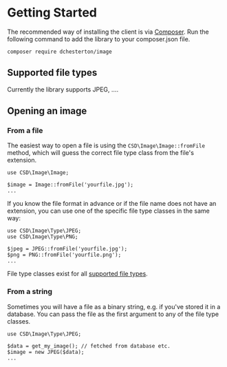 # Getting Started

The recommended way of installing the client is via [Composer](http://getcomposer.org/). Run the following command to
add the library to your composer.json file.

    composer require dchesterton/image

## Supported file types

Currently the library supports JPEG, ....

## Opening an image

### From a file

The easiest way to open a file is using the `CSD\Image\Image::fromFile` method, which will guess the correct file type
class from the file's extension.

    use CSD\Image\Image;

    $image = Image::fromFile('yourfile.jpg');
    ...

If you know the file format in advance or if the file name does not have an extension, you can use one of the specific
file type classes in the same way:


    use CSD\Image\Type\JPEG;
    use CSD\Image\Type\PNG;

    $jpeg = JPEG::fromFile('yourfile.jpg');
    $png = PNG::fromFile('yourfile.png');
    ...

File type classes exist for all [supported file types](#Header2).

### From a string

Sometimes you will have a file as a binary string, e.g. if you've stored it in a database. You can pass the file as the
first argument to any of the file type classes.

    use CSD\Image\Type\JPEG;

    $data = get_my_image(); // fetched from database etc.
    $image = new JPEG($data);
    ...